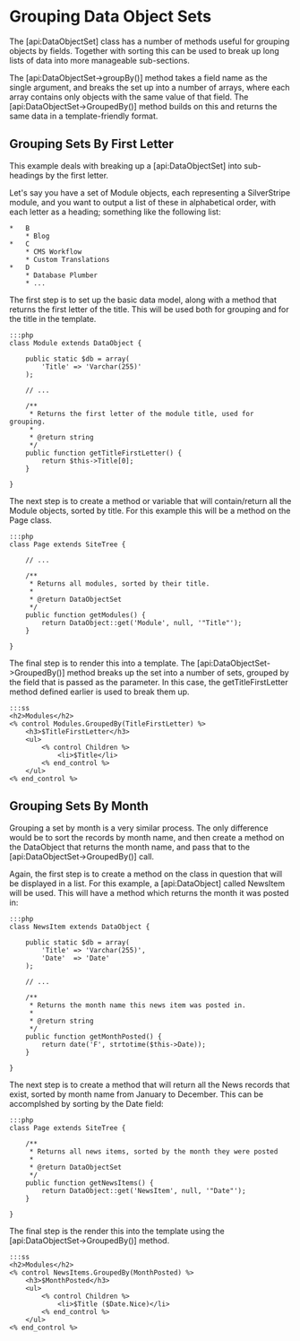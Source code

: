 # Grouping Data Object Sets

The [api:DataObjectSet] class has a number of methods useful for grouping objects by fields. Together with sorting this
can be used to break up long lists of data into more manageable sub-sections.

The [api:DataObjectSet->groupBy()] method takes a field name as the single argument, and breaks the set up into a number
of arrays, where each array contains only objects with the same value of that field. The [api:DataObjectSet->GroupedBy()]
method builds on this and returns the same data in a template-friendly format.

## Grouping Sets By First Letter

This example deals with breaking up a [api:DataObjectSet] into sub-headings by the first letter.

Let's say you have a set of Module objects, each representing a SilverStripe module, and you want to output a list of
these in alphabetical order, with each letter as a heading; something like the following list:

	*	B
		* Blog
	*	C
		* CMS Workflow
		* Custom Translations
	*	D
		* Database Plumber
		* ...

The first step is to set up the basic data model, along with a method that returns the first letter of the title. This
will be used both for grouping and for the title in the template.

	:::php
	class Module extends DataObject {
	
		public static $db = array(
			'Title' => 'Varchar(255)'
		);
	
		// ...
	
		/**
		 * Returns the first letter of the module title, used for grouping.
		 *
		 * @return string
		 */
		public function getTitleFirstLetter() {
			return $this->Title[0];
		}
	
	}

The next step is to create a method or variable that will contain/return all the Module objects, sorted by title. For
this example this will be a method on the Page class.

	:::php
	class Page extends SiteTree {
	
		// ...
	
		/**
		 * Returns all modules, sorted by their title.
		 *
		 * @return DataObjectSet
		 */
		public function getModules() {
			return DataObject::get('Module', null, '"Title"');
		}
	
	}

The final step is to render this into a template. The [api:DataObjectSet->GroupedBy()] method breaks up the set into
a number of sets, grouped by the field that is passed as the parameter. In this case, the getTitleFirstLetter method
defined earlier is used to break them up.

	:::ss
	<h2>Modules</h2>
	<% control Modules.GroupedBy(TitleFirstLetter) %>
		<h3>$TitleFirstLetter</h3>
		<ul>
			<% control Children %>
				<li>$Title</li>
			<% end_control %>
		</ul>
	<% end_control %>

## Grouping Sets By Month

Grouping a set by month is a very similar process. The only difference would be to sort the records by month name, and
then create a method on the DataObject that returns the month name, and pass that to the [api:DataObjectSet->GroupedBy()]
call.

Again, the first step is to create a method on the class in question that will be displayed in a list. For this example,
a [api:DataObject] called NewsItem will be used. This will have a method which returns the month it was posted in:

	:::php
	class NewsItem extends DataObject {
	
		public static $db = array(
			'Title' => 'Varchar(255)',
			'Date'  => 'Date'
		);
	
		// ...
	
		/**
		 * Returns the month name this news item was posted in.
		 *
		 * @return string
		 */
		public function getMonthPosted() {
			return date('F', strtotime($this->Date));
		}
	
	}

The next step is to create a method that will return all the News records that exist, sorted by month name from
January to December. This can be accomplshed by sorting by the Date field:

	:::php
	class Page extends SiteTree {
	
		/**
		 * Returns all news items, sorted by the month they were posted
		 *
		 * @return DataObjectSet
		 */
		public function getNewsItems() {
			return DataObject::get('NewsItem', null, '"Date"');
		}
	
	}

The final step is the render this into the template using the [api:DataObjectSet->GroupedBy()] method.

	:::ss
	<h2>Modules</h2>
	<% control NewsItems.GroupedBy(MonthPosted) %>
		<h3>$MonthPosted</h3>
		<ul>
			<% control Children %>
				<li>$Title ($Date.Nice)</li>
			<% end_control %>
		</ul>
	<% end_control %>
	
